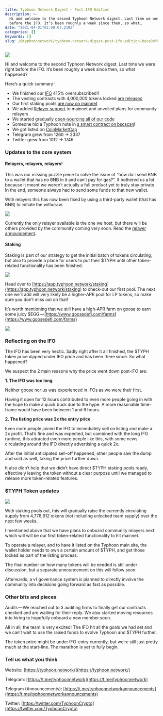 ```yaml
---
title: Typhoon Network Digest — Post-IFO Edition
description: >-
  Hi and welcome to the second Typhoon Network digest. Last time we were right
  before the IFO. It’s been roughly a week since then, so what…
date: "2021-04-01T02:00:07.219Z"
categories: []
keywords: []
slug: /@typhoonnetwork/typhoon-network-digest-post-ifo-edition-beca0bfcfc09
---
```


![](/img/1__kbM3vLheSN45S3Qkb9YhzQ.png)

Hi and welcome to the second Typhoon Network digest. Last time we were right before the IFO. It’s been roughly a week since then, so what happened?

Here’s a quick summary :

- We finished our [IFO](https://www.goosedefi.com/ifo) 415% oversubscribed!!
- The vesting contracts with 4,000,000 tokens locked [are released](https://bscscan.com/address/0xa831738509eEb65403D73A5E0c81229c8cE67DEA)
- Our first staking pools [are now on mainnet](https://app.typhoon.network/staking)
- We added [Relayer support](https://typhoonnetwork.medium.com/adding-relayer-support-community-relayer-plans-e95a114fd0e0) to mainnet and unveiled plans for community relayers
- We started gradually [open-sourcing all of our code](https://github.com/typhoonnetwork)
- Someone hid a Typhoon note in [a smart contract on bscscan](https://twitter.com/TyphoonCrypto/status/1376788091386523648)!
- We got listed on [CoinMarketCap](https://coinmarketcap.com/currencies/typhoon-network/)
- Telegram grew from 1260 -> 2337
- Twitter grew from 1012 -> 1746

### Updates to the core system

#### Relayers, relayers, relayers!

This was our missing puzzle piece to solve the issue of “how do I send BNB to a wallet that has no BNB in it and can’t pay for gas?”. It bothered us a lot because it meant we weren’t actually a full product yet to truly stay private. In the end, someone always had to send some funds to that new wallet.

With relayers this has now been fixed by using a third-party wallet (that has BNB) to initiate the withdraw.

![](/img/1__hxefTtgRzCYY1oFW9Jsfjw.png)

Currently the only relayer available is the one we host, but there will be others provided by the community coming very soon. Read the [relayer announcement](https://typhoonnetwork.medium.com/adding-relayer-support-community-relayer-plans-e95a114fd0e0).

#### Staking

Staking is part of our strategy to get the initial batch of tokens circulating, but also to provide a place for users to put their $TYPH until other token-related functionality has been finished.

![](/img/1__jCbjWxqO4uFZeQWJIkFgKA.png)

Head over to [https://app.typhoon.network/staking](https://app.typhoon.network/staking) to check-out our first pool. The next one we’ll add will very likely be a higher-APR pool for LP tokens, so make sure you don’t miss out on that!

It’s worth mentioning that we still have a high-APR farm on goose to earn some juicy $EGG — [https://www.goosedefi.com/farms](https://www.goosedefi.com/farms)

![](/img/1__3gNrJw__SVQwWWRPZKcEFmw.png)

### Reflecting on the IFO

The IFO has been very hectic. Sadly right after it all finished, the $TYPH token price dipped under IFO price and has been there since. So what happened?

We suspect the 2 main reasons why the price went down post-IFO are:

**1\. The IFO was too long**

Neither goose nor us was experienced in IFOs as we were their first.

Having it open for 12 hours contributed to even more people going in with the hope to make a quick buck due to the hype. A more reasonable time-frame would have been between 1 and 6 hours.

**2\. The listing price was 2x the entry price**

Even more people joined the IFO to immediately sell on listing and make a 2x profit. That’s fine and was expected, but combined with the long IFO runtime, this attracted even more people like this, with some news circulating around the IFO directly advertising a quick 2x.

After the initial anticipated sell-off happened, other people saw the dump and sold as well, taking the price further down.

It also didn’t help that we didn’t have direct $TYPH staking pools ready, effectively leaving the token without a clear purpose until we managed to release more token-related features.

### $TYPH Token updates

![](/img/1__iUg__cGZeS77gI7__9UXpRrg.jpeg)

With staking pools out, this will gradually raise the currently circulating supply from 4,778,912 tokens (not including unlocked team supply) over the next few weeks.

I mentioned above that we have plans to onboard community relayers next which will will be our first token-related functionality to hit mainnet.

To operate a relayer, and to have it listed on the Typhoon main site, the wallet holder needs to own a certain amount of $TYPH, and get those locked as part of the listing process.

The final number on how many tokens will be needed is still under discussion, but a separate announcement on this will follow soon.

Afterwards, a v1 governance system is planned to directly involve the community into decisions going forward as fast as possible.

### Other bits and pieces

Audits — We reached out to 3 auditing firms to finally get our contracts checked and are waiting for their reply. We also started moving resources into hiring to hopefully onboard a new member soon.

All in all, the team is very excited! The IFO hit all the goals we had set and we can’t wait to use the raised funds to evolve Typhoon and $TYPH further.

The token price might be under IFO-entry currently, but we’re still just pretty much at the start-line. The marathon is yet to fully begin.

### Tell us what you think

Website: [https://typhoon.network/](https://typhoon.network/)

Telegram: [https://t.me/typhoonnetwork](https://t.me/typhoonnetwork)

Telegram (Announcements): [https://t.me/typhoonnetworkannouncements](https://t.me/typhoonnetworkannouncements)

Twitter: [https://twitter.com/TyphoonCrypto](https://twitter.com/TyphoonCrypto)
